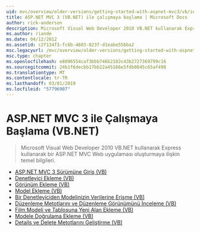 ```yaml
---
uid: mvc/overview/older-versions/getting-started-with-aspnet-mvc3/vb/index
title: ASP.NET MVC 3 (VB.NET) ile çalışmaya başlama | Microsoft Docs
author: rick-anderson
description: Microsoft Visual Web Developer 2010 VB.NET kullanarak Express kullanarak bir ASP.NET MVC Web uygulaması oluşturmaya ilişkin temel bilgileri.
ms.author: riande
ms.date: 04/12/2012
ms.assetid: c2f134f3-fc6b-4603-823f-d1eabe55bba2
msc.legacyurl: /mvc/overview/older-versions/getting-started-with-aspnet-mvc3/vb
msc.type: chapter
ms.openlocfilehash: e8096554caf3bbb746b2102c43b2727369799c16
ms.sourcegitcommit: 24b1f6decbb17bb22a45166e5fdb0845c65af498
ms.translationtype: MT
ms.contentlocale: tr-TR
ms.lasthandoff: 03/01/2019
ms.locfileid: "57796907"
---
```

<a name="getting-started-with-aspnet-mvc-3-vbnet"></a>ASP.NET MVC 3 ile Çalışmaya Başlama (VB.NET)
====================
> Microsoft Visual Web Developer 2010 VB.NET kullanarak Express kullanarak bir ASP.NET MVC Web uygulaması oluşturmaya ilişkin temel bilgileri.


- [ASP.NET MVC 3 Sürümüne Giriş (VB)](intro-to-aspnet-mvc-3.md)
- [Denetleyici Ekleme (VB)](adding-a-controller.md)
- [Görünüm Ekleme (VB)](adding-a-view.md)
- [Model Ekleme (VB)](adding-a-model.md)
- [Bir Denetleyiciden Modelinizin Verilerine Erişme (VB)](accessing-your-models-data-from-a-controller.md)
- [Düzenleme Metotlarını ve Düzenleme Görünümünü İnceleme (VB)](examining-the-edit-methods-and-edit-view.md)
- [Film Modeli ve Tablosuna Yeni Alan Ekleme (VB)](adding-a-new-field.md)
- [Modele Doğrulama Ekleme (VB)](adding-validation-to-the-model.md)
- [Details ve Delete Metotlarını Geliştirme (VB)](improving-the-details-and-delete-methods.md)
